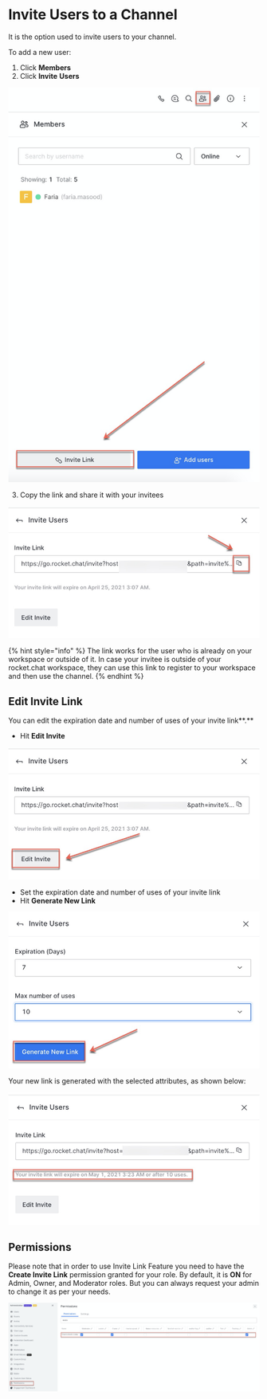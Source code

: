# Invite Users to a Channel

It is the option used to invite users to your channel. 

To add a new user:

1. Click **Members**
2. Click **Invite** **Users**

![](../../../../../.gitbook/assets/image%20%28392%29.png)

3. Copy the link and share it with your invitees

![](../../../../../.gitbook/assets/image%20%28386%29.png)

{% hint style="info" %}
The link works for the user who is already on your workspace or outside of it. In case your invitee is outside of your rocket.chat workspace, they can use this link to register to your workspace and then use the channel. 
{% endhint %}

## Edit Invite Link

You can edit the expiration date and number of uses of your invite link**.**

* Hit **Edit Invite**

![](../../../../../.gitbook/assets/image%20%28400%29.png)

* Set the expiration date and number of uses of your invite link
* Hit **Generate New Link**

![](../../../../../.gitbook/assets/image%20%28401%29.png)

Your new link is generated with the selected attributes, as shown below:

![](../../../../../.gitbook/assets/image%20%28395%29.png)

## Permissions

 Please note that in order to use Invite Link Feature you need to have the **Create Invite Link** permission granted for your role. By default, it is **ON** for Admin, Owner, and Moderator roles. But you can always request your admin to change it as per your needs. 

![](../../../../../.gitbook/assets/image%20%28398%29.png)



